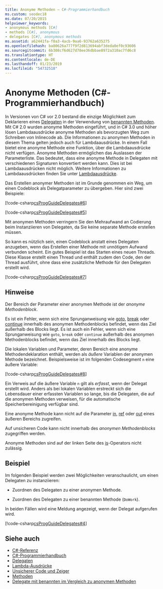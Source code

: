 ```yaml
---
title: Anonyme Methoden – C#-Programmierhandbuch
ms.custom: seodec18
ms.date: 07/20/2015
helpviewer_keywords:
- anonymous methods [C#]
- methods [C#], anonymous
- delegates [C#], anonymous methods
ms.assetid: a62441fa-f0a3-4acb-9aa6-93762a635275
ms.openlocfilehash: ba80626a777f9f2d813694abf3deda0ef0c93606
ms.sourcegitcommit: 6b308cf6d627d78ee36dbbae8972a310ac7fd6c8
ms.translationtype: HT
ms.contentlocale: de-DE
ms.lasthandoff: 01/23/2019
ms.locfileid: "54732518"
---
```

# <a name="anonymous-methods-c-programming-guide"></a>Anonyme Methoden (C#-Programmierhandbuch)
In Versionen von C# vor 2.0 bestand die einzige Möglichkeit zum Deklarieren eines [Delegaten](../../../csharp/language-reference/keywords/delegate.md) in der Verwendung von [benannten Methoden](../../../csharp/programming-guide/delegates/delegates-with-named-vs-anonymous-methods.md). Mit C# 2.0 wurden anonyme Methoden eingeführt, und in C# 3.0 und höher lösen Lambdaausdrücke anonyme Methoden als bevorzugten Weg zum Schreiben von Inlinecode ab. Die Informationen zu anonymen Methoden in diesem Thema gelten jedoch auch für Lambdaausdrücke. In einem Fall bietet eine anonyme Methode eine Funktion, über die Lambdaausdrücke nicht verfügen. Anonyme Methoden ermöglichen das Auslassen der Parameterliste. Das bedeutet, dass eine anonyme Methode in Delegaten mit verschiedenen Signaturen konvertiert werden kann. Dies ist bei Lambdaausdrücken nicht möglich. Weitere Informationen zu Lambdaausdrücken finden Sie unter [Lambdaausdrücke](../../../csharp/programming-guide/statements-expressions-operators/lambda-expressions.md).  
  
 Das Erstellen anonymer Methoden ist im Grunde genommen ein Weg, um einen Codeblock als Delegatparameter zu übergeben. Hier sind zwei Beispiele:  
  
 [!code-csharp[csProgGuideDelegates#6](../../../csharp/programming-guide/delegates/codesnippet/CSharp/anonymous-methods_1.cs)]  
  
 [!code-csharp[csProgGuideDelegates#5](../../../csharp/programming-guide/delegates/codesnippet/CSharp/anonymous-methods_2.cs)]  
  
 Mit anonymen Methoden verringern Sie den Mehraufwand an Codierung beim Instanziieren von Delegaten, da Sie keine separate Methode erstellen müssen.  
  
 So kann es nützlich sein, einen Codeblock anstatt eines Delegaten anzugeben, wenn das Erstellen einer Methode mit unnötigem Aufwand verbunden scheint. Ein gutes Beispiel ist das Starten eines neuen Threads. Diese Klasse erstellt einen Thread und enthält zudem den Code, den der Thread ausführt, ohne dass eine zusätzliche Methode für den Delegaten erstellt wird.  
  
 [!code-csharp[csProgGuideDelegates#7](../../../csharp/programming-guide/delegates/codesnippet/CSharp/anonymous-methods_3.cs)]  
  
## <a name="remarks"></a>Hinweise  
 Der Bereich der Parameter einer anonymen Methode ist der *anonyme Methodenblock*.  
  
 Es ist ein Fehler, wenn sich eine Sprunganweisung wie [goto](../../../csharp/language-reference/keywords/goto.md), [break](../../../csharp/language-reference/keywords/break.md) oder [continue](../../../csharp/language-reference/keywords/continue.md) innerhalb des anonymen Methodenblocks befindet, wenn das Ziel außerhalb des Blocks liegt. Es ist auch ein Fehler, wenn sich eine Sprunganweisung wie `goto`, `break` oder `continue` außerhalb des anonymen Methodenblocks befindet, wenn das Ziel innerhalb des Blocks liegt.  
  
 Die lokalen Variablen und Parameter, deren Bereich eine anonyme Methodendeklaration enthält, werden als *äußere* Variablen der anonymen Methode bezeichnet. Beispielsweise ist im folgenden Codesegment `n` eine äußere Variable:  
  
 [!code-csharp[csProgGuideDelegates#8](../../../csharp/programming-guide/delegates/codesnippet/CSharp/anonymous-methods_4.cs)]  
  
 Ein Verweis auf die äußere Variable `n` gilt als *erfasst*, wenn der Delegat erstellt wird. Anders als bei lokalen Variablen erstreckt sich die Lebensdauer einer erfassten Variablen so lange, bis die Delegaten, die auf die anonymen Methoden verweisen, für die automatische Speicherbereinigung verfügbar sind.  
  
 Eine anonyme Methode kann nicht auf die Parameter [in](../../../csharp/language-reference/keywords/in.md), [ref](../../../csharp/language-reference/keywords/ref.md) oder [out](../../../csharp/language-reference/keywords/out-parameter-modifier.md) eines äußeren Bereichs zugreifen.  
  
 Auf unsicheren Code kann nicht innerhalb des *anonymen Methodenblocks* zugegriffen werden.  
  
 Anonyme Methoden sind auf der linken Seite des [is](../../../csharp/language-reference/keywords/is.md)-Operators nicht zulässig.  
  
## <a name="example"></a>Beispiel  
 Im folgenden Beispiel werden zwei Möglichkeiten veranschaulicht, um einen Delegaten zu instanziieren:  
  
-   Zuordnen des Delegaten zu einer anonymen Methode.  
  
-   Zuordnen des Delegaten zu einer benannten Methode (`DoWork`).  
  
 In beiden Fällen wird eine Meldung angezeigt, wenn der Delegat aufgerufen wird.  
  
 [!code-csharp[csProgGuideDelegates#4](../../../csharp/programming-guide/delegates/codesnippet/CSharp/anonymous-methods_5.cs)]  
  
## <a name="see-also"></a>Siehe auch

- [C#-Referenz](../../../csharp/language-reference/index.md)
- [C#-Programmierhandbuch](../../../csharp/programming-guide/index.md)
- [Delegaten](../../../csharp/programming-guide/delegates/index.md)
- [Lambda-Ausdrücke](../../../csharp/programming-guide/statements-expressions-operators/lambda-expressions.md)
- [Unsicherer Code und Zeiger](../../../csharp/programming-guide/unsafe-code-pointers/index.md)
- [Methoden](../../../csharp/programming-guide/classes-and-structs/methods.md)
- [Delegate mit benannten im Vergleich zu anonymen Methoden](../../../csharp/programming-guide/delegates/delegates-with-named-vs-anonymous-methods.md)
